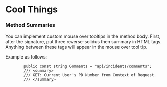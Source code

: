 # Cool Things

### Method Summaries

You can implement custom mouse over tooltips in the method body. First, after the signature, put three reverse-solidus then summary in HTML tags. Anything between these tags will appear in the mouse over tool tip.

Example as follows:

```
        public const string Comments = "api/incidents/comments";
        /// <summary>
        /// GET: Current User's PD Number from Context of Request.
        /// </summary>
```
